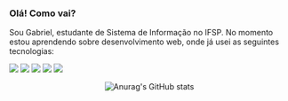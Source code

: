 ### Olá! Como vai?

Sou Gabriel, estudante de Sistema de Informação no IFSP. No momento estou aprendendo sobre desenvolvimento web, onde já usei as seguintes tecnologias:

<img src="https://img.shields.io/badge/JavaScript-F7DF1E?style=for-the-badge&logo=javascript&logoColor=black"></img>
<img src="https://img.shields.io/badge/Node.js-43853D?style=for-the-badge&logo=node.js&logoColor=black"></img>
<img src="https://img.shields.io/badge/HTML5-E34F26?style=for-the-badge&logo=html5&logoColor=black"></img>
<img src="https://img.shields.io/badge/CSS3-1572B6?style=for-the-badge&logo=css3&logoColor=white"></img>
<img src="https://img.shields.io/badge/React-20232A?style=for-the-badge&logo=react&logoColor=61DAFB"> </img>


<div align="center">

![Anurag's GitHub stats](https://github-readme-stats.vercel.app/api?username=gabrieltangerina&show_icons=true&theme=radical)

</div>
